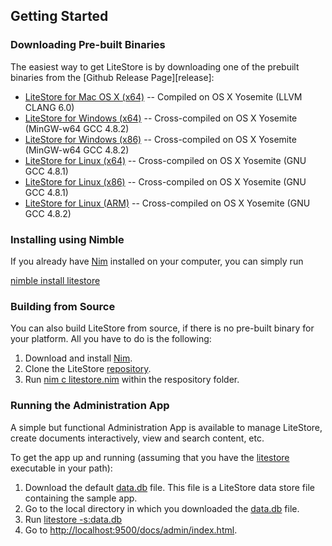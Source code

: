 ## Getting Started


### Downloading Pre-built Binaries

The easiest way to get LiteStore is by downloading one of the prebuilt binaries from the [Github Release Page][release]:

  * [LiteStore for Mac OS X (x64)](https://github.com/h3rald/litestore/releases/download/v1.0.1litestore_v1.0.1_macosx_x64.zip) -- Compiled on OS X Yosemite (LLVM CLANG 6.0)
  * [LiteStore for Windows (x64)](https://github.com/h3rald/litestore/releases/download/v1.0.1/litestore_v1.0.1_windows_x64.zip) -- Cross-compiled on OS X Yosemite (MinGW-w64 GCC 4.8.2)
  * [LiteStore for Windows (x86)](https://github.com/h3rald/litestore/releases/download/v1.0.1/litestore_v1.0.1_windows_x86.zip) -- Cross-compiled on OS X Yosemite (MinGW-w64 GCC 4.8.2)
  * [LiteStore for Linux (x64)](https://github.com/h3rald/litestore/releases/download/v1.0.1/litestore_v1.0.1_linux_x64.zip) -- Cross-compiled on OS X Yosemite (GNU GCC 4.8.1)
  * [LiteStore for Linux (x86)](https://github.com/h3rald/litestore/releases/download/v1.0.1/litestore_v1.0.1_linux_x86.zip) -- Cross-compiled on OS X Yosemite (GNU GCC 4.8.1)
  * [LiteStore for Linux (ARM)](https://github.com/h3rald/litestore/releases/download/v1.0.1/litestore_v1.0.1_linux_arm.zip) -- Cross-compiled on OS X Yosemite (GNU GCC 4.8.2)

### Installing using Nimble

If you already have [Nim](http://nim-lang.org/) installed on your computer, you can simply run

[nimble install litestore](class:cmd)

### Building from Source

You can also build LiteStore from source, if there is no pre-built binary for your platform. All you have to do is the following:

1. Download and install [Nim](http://nim-lang.org/).
2. Clone the LiteStore [repository](https://github.com/h3rald/litestore).
4. Run [nim c litestore.nim](class:cmd) within the respository folder.

### Running the Administration App

A simple but functional Administration App is available to manage LiteStore, create documents interactively, view and search content, etc. 

To get the app up and running (assuming that you have the [litestore](class:cmd) executable in your path):

1. Download the default [data.db](https://github.com/h3rald/litestore/releases/download/v1.0.1/data.db) file. This file is a LiteStore data store file containing the sample app.
2. Go to the local directory in which you downloaded the [data.db](class:cmd) file.
3. Run [litestore -s:data.db](class:cmd)
4. Go to <http://localhost:9500/docs/admin/index.html>.
